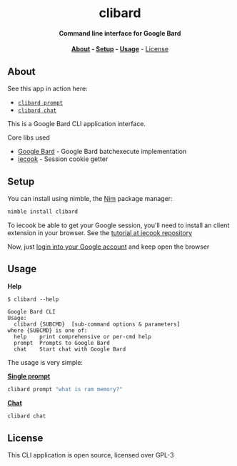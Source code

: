 <div align=center>

# clibard

#### Command line interface for Google Bard

**[About](#about) - [Setup](#setup) - [Usage](#usage)** - [License](#license)

</div>

## About

See this app in action here:
- [`clibard prompt`][promptVideo]
- [`clibard chat`][chatVideo]

This is a Google Bard CLI application interface.

Core libs used

- [Google Bard](https://github.com/thisago/bard) - Google Bard batchexecute implementation
- [iecook](https://github.com/thisago/iecook) - Session cookie getter

## Setup

You can install using nimble, the [Nim](https://nim-lang.org) package manager:

```bash
nimble install clibard
```

To iecook be able to get your Google session, you'll need to install an client
extension in your browser.
See the [tutorial at iecook repository](https://github.com/thisago/iecook#setup)

Now, just [login into your Google account](https://accounts.google.com) and keep
open the browser

## Usage

**Help**

```
$ clibard --help

Google Bard CLI
Usage:
  clibard {SUBCMD}  [sub-command options & parameters]
where {SUBCMD} is one of:
  help    print comprehensive or per-cmd help
  prompt  Prompts to Google Bard
  chat    Start chat with Google Bard
```

The usage is very simple:

[**Single prompt**][promptVideo]

```bash
clibard prompt "what is ram memory?"
```

[**Chat**][chatVideo]

```bash
clibard chat
```

## License

This CLI application is open source, licensed over GPL-3

[promptVideo]: https://asciinema.org/a/Bpc3fE1YwgfEUrqUwI9FlS8ky
[chatVideo]: https://asciinema.org/a/GKS9Scaza5c1powm8jypQrGAN
